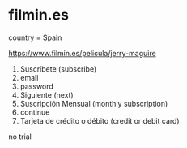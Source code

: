 # filmin.es

country = Spain

https://www.filmin.es/pelicula/jerry-maguire

1. Suscríbete (subscribe)
2. email
3. password
4. Siguiente (next)
5. Suscripción Mensual (monthly subscription)
6. continue
7. Tarjeta de crédito o débito (credit or debit card)

no trial
